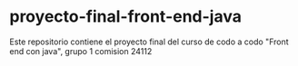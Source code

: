 # proyecto-final-front-end-java
Este repositorio contiene el proyecto final del curso de codo a codo "Front end con java", grupo 1 comision 24112
